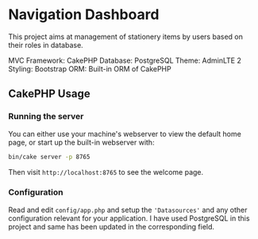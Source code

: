 # Navigation Dashboard

This project aims at management of stationery items by users based on their roles in database.

MVC Framework: CakePHP
Database: PostgreSQL
Theme: AdminLTE 2
Styling: Bootstrap
ORM: Built-in ORM of CakePHP

## CakePHP Usage  
### Running the server

You can either use your machine's webserver to view the default home page, or start up the built-in webserver with:

```bash
bin/cake server -p 8765
```
Then visit `http://localhost:8765` to see the welcome page.

### Configuration

Read and edit `config/app.php` and setup the `'Datasources'` and any other
configuration relevant for your application.
I have used PostgreSQL in this project and same has been updated in the corresponding field.
